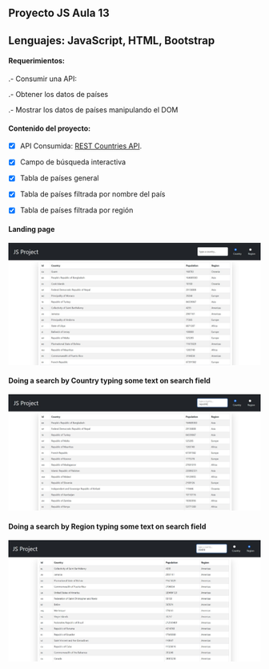 ## Proyecto JS Aula 13

## Lenguajes: JavaScript, HTML, Bootstrap

#### Requerimientos:

.- Consumir una API:

.- Obtener los datos de países

.- Mostrar los datos de países manipulando el DOM

#### Contenido del proyecto:

-[x] API Consumida: [REST Countries API](https://restcountries.com).

-[x] Campo de búsqueda interactiva

-[x] Tabla de países general

-[x] Tabla de países filtrada por nombre del país

-[x] Tabla de países filtrada por región

#### Landing page

![Main Screen](https://github.com/JLbr2022/JS-ProyectoFinal/blob/master/img/principalScreen.jpg?raw=true)

#### Doing a search by Country typing some text on search field

![Searching by Country](https://github.com/JLbr2022/JS-ProyectoFinal/blob/master/img/principalByCountry.jpg?raw=true)

#### Doing a search by Region typing some text on search field

![Searching by Region](https://github.com/JLbr2022/JS-ProyectoFinal/blob/master/img/principalByRegion.jpg?raw=true)
